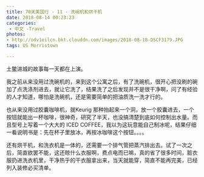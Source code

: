 ```yaml
---
title: 70天美国行 - 11 - 洗碗机和烘干机
date: 2018-08-14 00:23:23
categories:
 - 中文 -Travel
photos:
- http://odv1eilcn.bkt.clouddn.com/images/2018-08-18-DSCF3179.JPG
tags: US Morristown

---
```


土鳖进城的故事每一天都在上演。

我之前从来没用过洗碗机的，来到这个公寓之后，有了洗碗机，很开心把没刷的碗加了点洗涤剂进去，就让它洗了，结果洗了之后发现并不是很干净啊，问了有经验的人才知道，哪怕是洗碗机，还是需要简单的把油质洗一洗才行的。

也从来没用过胶囊咖啡机，就Keurig 那种抬起来一个洞，放一个胶囊进去，一个按钮就能出一杯咖啡，很神奇，研究了半天，也没搞清楚到底如何控制出水量。而且型号上写着一个大大的 ICED COFFEE，我以为这玩意能自己制冰呢，结果仔细一看说明书是：先在杯子里放冰，再按冰咖啡这个按钮。。。。

还有烘干机，和洗衣机是一体的，还需要一个排气管把蒸汽排出去。试了一次之后，简直欲罢不能，这还晾什么衣服啊，费点电而已嘛，真的省了很多时间，脏衣服扔进洗衣机里，干净热乎的干衣服拿出来，当天就能穿，简直不能再完美，已经列入装修必买清单。

